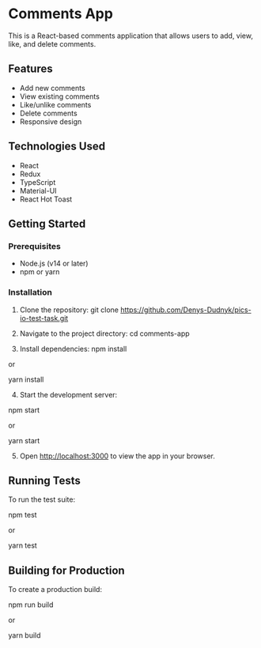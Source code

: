 # Comments App

This is a React-based comments application that allows users to add, view, like, and delete comments.

## Features

- Add new comments
- View existing comments
- Like/unlike comments
- Delete comments
- Responsive design

## Technologies Used

- React
- Redux
- TypeScript
- Material-UI
- React Hot Toast

## Getting Started

### Prerequisites

- Node.js (v14 or later)
- npm or yarn

### Installation

1. Clone the repository:
   git clone https://github.com/Denys-Dudnyk/pics-io-test-task.git

2. Navigate to the project directory:
   cd comments-app

3. Install dependencies:
   npm install

or

yarn install

4. Start the development server:

npm start

or

yarn start

5. Open [http://localhost:3000](http://localhost:3000) to view the app in your browser.

## Running Tests

To run the test suite:

npm test

or

yarn test

## Building for Production

To create a production build:

npm run build

or

yarn build
